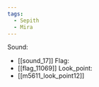 ```yaml
---
tags:
  - Sepith
  - Mira
---
```

Sound:
- [[sound_17]]
Flag:
- [[flag_11069]]
Look_point:
- [[m5611_look_point12]]
